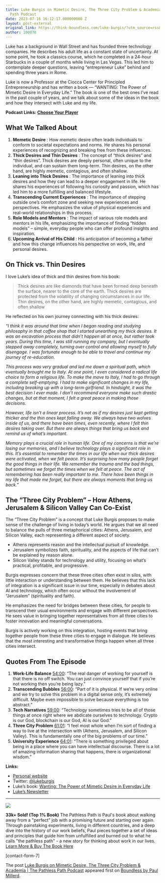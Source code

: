 ```yaml
---
title: Luke Burgis on Mimetic Desire, The Three City Problem & Academia | The Pathless
  Path Podcast
date: 2023-07-16 16:12:17.000000000 Z
layout: post-external
original_link: https://think-boundless.com/luke-burgis/?utm_source=rss&utm_medium=rss&utm_campaign=luke-burgis
author: 100078
---
```


Luke has a background in Wall Street and has founded three technology companies. He describes his adult life as a constant state of uncertainty. At some point, he took a classics course, which he completed in a 24-hour Starbucks in a couple of months while living in Las Vegas. This led him to contemplate deeper questions, leaving “entrepreneur Luke” behind and spending three years in Rome.

Luke is now a Professor at the Ciocca Center for Principled Entrepreneurship and has written a book — “WANTING: The Power of Mimetic Desire in Everyday Life.” The book is one of the best ones I’ve read in the past couple of years, and we talk about some of the ideas in the book and how they intersect with Luke and my life.

**Podcast Links: [Choose Your Player](https://link.chtbl.com/luke)**

## **What We Talked About**

1. **Memetic Desire** : How memetic desire often leads individuals to conform to societal expectations and norms. He shares his personal experiences of recognizing and breaking free from these influences.
2. **Thick Desires and Thin Desires** : The concept of “thick desires” and “thin desires”. Thick desires are deeply personal, often unique to the individual, and can sustain them long-term. Thin desires, on the other hand, are highly memetic, contagious, and often shallow.
3. **Leaning into Thick Desires** : The importance of leaning into thick desires and how they can lead to a deeper engagement in life. He shares his experiences of following his curiosity and passion, which has led him to a more fulfilling and balanced lifestyle.
4. **Transcending Current Experiences** : The importance of stepping outside one’s comfort zone and seeking new experiences and perspectives. He emphasizes the value of physical experiences and real-world relationships in this process.
5. **Role Models and Mentors** : The impact of various role models and mentors in his life, emphasizing the importance of finding “hidden models” – simple, everyday people who can offer profound insights and inspiration.
6. **Upcoming Arrival of His Child** : His anticipation of becoming a father and how this change influences his perspective on work, life, and personal desires.

## **On Thick vs. Thin Desires**

I love Luke’s idea of thick and thin desires from his book:

> Thick desires are like diamonds that have been formed deep beneath the surface, nearer to the core of the earth. Thick desires are protected from the volatility of changing circumstances in our life. Thin desires, on the other hand, are highly memetic, contagious, and often shallow

He reflected on his own journey connecting with his thick desires:

_“I think it was around that time when I began reading and studying philosophy in that coffee shop that I started unearthing my thick desires. It was an excavation process that didn’t happen all at once, but rather took years. During this time, I was still running my company, but I eventually stepped away completely, turning over control and allowing myself to fully disengage. I was fortunate enough to be able to travel and continue my journey of re-education._

_This process was very gradual and led me down a spiritual path, which eventually brought me to Italy. At one point, I even considered a radical life choice to form a religious life. To make the move to Italy, I had to go through a complete self-emptying. I had to make significant changes in my life, including breaking up with a long-term girlfriend. In hindsight, it was the best decision I ever made. I don’t recommend everyone make such drastic changes, but at that moment, I felt a great peace in making those decisions._

_However, life isn’t a linear process. It’s not as if my desires just kept getting thicker and the thin ones kept falling away. We always have two wolves inside of us, and there have been times, even recently, where I felt thin desires taking over. But there are always things that bring us back and remind us of what’s important._

_Memory plays a crucial role in human life. One of my concerns is that we’re losing our memories, and I believe technology plays a significant role in this. It’s essential to remember the times in our life when our thick desires were activated, when we felt peace. It’s surprising how many people forget the good things in their life. We remember the trauma and the bad things, but sometimes we forget the times when we felt at peace. The act of remembering has been really important to me. There have been things in my life that made me forget, but there are always moments that bring us back.”_

## **The “Three City Problem” – How Athens, Jerusalem & Silicon Valley Can Co-Exist**

The “Three City Problem” is a concept that Luke Burgis proposes to make sense of the challenge of living in today’s world. He argues that we all need to balance the pulls of three metaphorical cities: Athens, Jerusalem, and Silicon Valley, each representing a different aspect of society.

- Athens represents reason and the intellectual pursuit of knowledge.
- Jerusalem symbolizes faith, spirituality, and the aspects of life that can’t be explained by reason alone.
- Silicon Valley stands for technology and utility, focusing on what’s practical, profitable, and progressive.

Burgis expresses concern that these three cities often exist in silos, with little interaction or understanding between them. He believes that this lack of integration is a significant issue in our time, especially in debates about AI and technology, which often occur without the involvement of “Jerusalem” (spirituality and faith).

He emphasizes the need for bridges between these cities, for people to transcend their usual environments and engage with different perspectives. He sees value in bringing together representatives from all three cities to foster innovation and meaningful conversations.

Burgis is actively working on this integration, hosting events that bring together people from these three cities to engage in dialogue. He believes that the most interesting and transformative things happen when all three cities intersect.

## Quotes From The Episode

1. **Work-Life Balance** [54:00](https://www.youtube.com/watch?v=oF4H_NuA-qk&t=3240s): “The real danger of working for yourself is that there is no off switch. You can just convince yourself that if you’re not working then you’re being lazy.”
2. **Transcending Bubbles** [56:00](https://www.youtube.com/watch?v=oF4H_NuA-qk&t=3360s): “Part of it is physical. If we’re very online and we try to solve this problem in a digital sense only, it’s extremely difficult. Maybe even impossible to solve because everything is too abstract.”
3. **Tech Narratives** [59:00](https://www.youtube.com/watch?v=oF4H_NuA-qk&t=3540s): “Technology sometimes tries to be all of those things at once right where we abdicate ourselves to technology. Crypto is our God, blockchain is our God, AI is our God.”
4. **Three City Problem** [61:01](https://www.youtube.com/watch?v=oF4H_NuA-qk&t=3661s): “I feel most whole when I’m sort of finding a way to live at the intersection with (Athens, Jerusalem, and Silicon Valley). This is fundamentally one of the big problems of our time.”
5. **University Experience** [64:01](https://www.youtube.com/watch?v=oF4H_NuA-qk&t=3841s): “There is something privileged about being in a place where you can have intellectual discourse. There is a lot of amazing information sharing that happens, there is organizational wisdom.”

**Links:**

- [Personal website](https://lukeburgis.com/)
- Twitter: [@lukeburgis](https://twitter.com/lukeburgis?s=20)
- Luke’s book: [Wanting: The Power of Mimetic Desire in Everyday Life](https://amzn.to/3pxlQRm)
- [Luke’s Newsletter](https://read.lukeburgis.com/Luke's%20Newsletter:%20https://read.lukeburgis.com/)

* * *
 ![](https://i1.wp.com/think-boundless.com/wp-content/uploads/2022/01/Picture2.png?resize=140%2C175&ssl=1)

**33k+ Sold! (Top 1% Book)** The Pathless Path is Paul's book about walking away from a "perfect" job with a promising future and starting over again. Through painstaking experiments, living in different countries, and a deep dive into the history of our work beliefs, Paul pieces together a set of ideas and principles that guide him from unfulfilled and burned out to what he calls "the pathless path" - a new story for thinking about work in our lives. [Learn More & Buy The Book Here](https://think-boundless.com/the-pathless-path/)

[contact-form-7]

The post [Luke Burgis on Mimetic Desire, The Three City Problem & Academia | The Pathless Path Podcast](https://think-boundless.com/luke-burgis/) appeared first on [Boundless by Paul Millerd](https://think-boundless.com).


